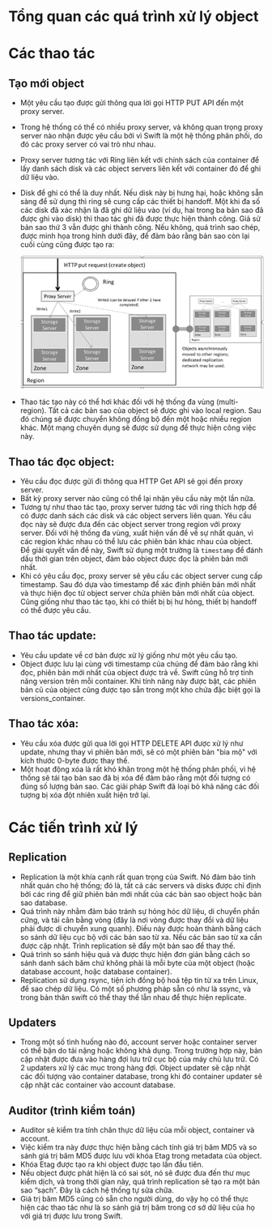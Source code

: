 # Tổng quan các quá trình xử lý object

# Các thao tác
## Tạo mới object
- Một yêu cầu tạo được gửi thông qua lời gọi HTTP PUT API đến một proxy server. 
- Trong hệ thống có thể có nhiều proxy server, và không quan trọng proxy server nào nhận được yêu cầu bởi vì Swift là một hệ thống phân phối, do đó các proxy server có vai trò như nhau. 
- Proxy server tương tác với Ring liên kết với chính sách của container để lấy danh sách disk và các object servers liên kết với container đó để ghi dữ liệu vào. 
- Disk để ghi có thể là duy nhất. Nếu disk này bị hưng hại, hoặc không sẵn sàng để sử dụng thì ring sẽ cung cấp các thiết bị handoff. Một khi đa số các disk đã xác nhận là đã ghi dữ liệu vào (ví dụ, hai trong ba bản sao đã được ghi vào disk) thì thao tác ghi đã được thực hiện thành công. Giả sử bản sao thứ 3 vẫn được ghi thành công. Nếu không, quá trình sao chép, được minh họa trong hình dưới đây, để đảm bảo rằng bản sao còn lại cuối cùng cũng được tạo ra:
	
	![](./images/swift_create.png)
	
- Thao tác tạo này có thể hơi khác đối với hệ thống đa vùng (multi-region). Tất cả các bản sao của object sẽ được ghi vào local region. Sau đó chúng sẽ được chuyển không đồng bộ đến một hoặc nhiều region khác. Một mạng chuyên dụng sẽ được sử dụng để thực hiện công việc này.

## Thao tác đọc object:
- Yêu cầu đọc được gửi đi thông qua HTTP Get API sẽ gọi đến proxy server. 
- Bất kỳ proxy server nào cũng có thể lại nhận yêu cầu này một lần nữa. 
- Tương tự như thao tác tạo, proxy server tương tác với ring thích hợp để có được danh sách các disk và các object servers liên quan. Yêu cầu đọc này sẽ được đưa đến các object server trong region với proxy server. Đối với hệ thống đa vùng, xuất hiện vấn đề về sự nhất quán, vì các region khác nhau có thể lưu các phiên bản khác nhau của object. Để giải quyết vấn đề này, Swift sử dụng một trường là `timestamp` để đánh dấu thời gian trên object, đảm bảo object được đọc là phiên bản mới nhất. 
- Khi có yêu cầu đọc, proxy server sẽ yêu cầu các object server cung cấp timestamp. Sau đó dựa vào timestamp để xác định phiên bản mới nhất và thực hiện đọc từ object server chứa phiên bản mới nhất của object. Cũng giống như thao tác tạo, khi có thiết bị bị hư hỏng, thiết bị handoff có thể được yêu cầu.

## Thao tác update:
- Yêu cầu update về cơ bản được xử lý giống như một yêu cầu tạo. 
- Object được lưu lại cùng với timestamp của chúng để đảm bảo rằng khi đọc, phiên bản mới nhất của object được trả về. Swift cũng hỗ trợ tính năng version trên mỗi container. Khi tính năng này được bật, các phiên bản cũ của object cũng được tạo sẵn trong một kho chứa đặc biệt gọi là versions_container.

## Thao tác xóa:
- Yêu cầu xóa được gửi qua lời gọi HTTP DELETE API được xử lý như update, nhưng thay vì phiên bản mới, sẽ có một phiên bản "bia mộ" với kích thước 0-byte được thay thế. 
- Một hoạt động xóa là rất khó khăn trong một hệ thống phân phối, vì hệ thống sẽ tái tạo bản sao đã bị xóa để đảm bảo rằng một đối tượng có đúng số lượng bản sao. Các giải pháp Swift đã loại bỏ khả năng các đối tượng bị xóa đột nhiên xuất hiện trở lại.

# Các tiến trình xử lý
## Replication
- Replication là một khía cạnh rất quan trọng của Swift. Nó đảm bảo tính nhất quán cho hệ thống; đó là, tất cả các servers và disks được chỉ định bởi các ring để giữ phiên bản mới nhất của các bản sao object hoặc bản sao database. 
- Quá trình này nhằm đảm bảo tránh sự hỏng hóc dữ liệu, di chuyển phần cứng, và tái cân bằng vòng (đây là nơi vòng được thay đổi và dữ liệu phải được di chuyển xung quanh). Điều này được hoàn thành bằng cách so sánh dữ liệu cục bộ với các bản sao từ xa. Nếu các bản sao từ xa cần được cập nhật. Trình replication sẽ đẩy một bản sao để thay thế. 
- Quá trình so sánh hiệu quả và được thực hiện đơn giản bằng cách so sánh danh sách băm chứ không phải là mỗi byte của một object (hoặc database account, hoặc database container). 
- Replication sử dụng rsync, tiện ích đồng bộ hoá tệp tin từ xa trên Linux, để sao chép dữ liệu. Có một số phương pháp sẵn có như là ssync, và trong bản thân swift có thể thay thế lẫn nhau để thực hiện replicate.

## Updaters
- Trong một số tình huống nào đó, account server hoặc container server có thể bận do tải nặng hoặc không khả dụng. Trong trường hợp này, bản cập nhật được đưa vào hàng đợi lưu trữ cục bộ của máy chủ lưu trữ. Có 2 updaters xử lý các mục trong hàng đợi. Object updater sẽ cập nhật các đối tượng vào container database, trong khi đó container updater sẽ cập nhật các container vào account database.

## Auditor (trình kiểm toán)
- Auditor sẽ kiểm tra tính chân thực dữ liệu của mỗi object, container và account. 
- Việc kiểm tra này được thực hiện bằng cách tính giá trị băm MD5 và so sánh giá trị băm MD5 được lưu với khóa Etag trong metadata của object. 
- Khóa Etag được tạo ra khi object được tạo lần đầu tiên. 
- Nếu object được phát hiện là có sai sót, nó sẽ được đưa đến thư mục kiểm dịch, và trong thời gian này, quá trình replication sẽ tạo ra một bản sao “sạch”. Đây là cách hệ thống tự sửa chữa. 
- Giá trị băm MD5 cũng có sẵn cho người dùng, do vậy họ có thể thực hiện các thao tác như là so sánh giá trị băm trong cơ sở dữ liệu của họ với giá trị được lưu trong Swift.
